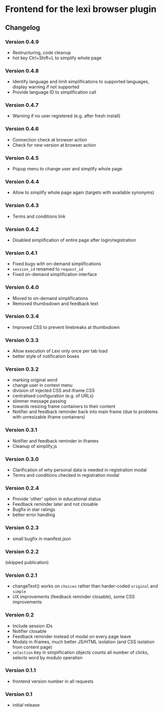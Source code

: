 # Frontend for the lexi browser plugin

## Changelog

### Version 0.4.9
+ Restructuring, code cleanup
+ hot key Ctrl+Shift+L to simplify whole page

### Version 0.4.8
+ Identify language and limit simplifications to supported languages, display warning if not supported 
+ Provide language ID to simplification call

### Version 0.4.7
+ Warning if no user registered (e.g. after fresh install)

### Version 0.4.6
+ Connection check at browser action
+ Check for new version at browser action

### Version 0.4.5
+ Popup menu to change user and simplify whole page

### Version 0.4.4
+ Allow to simplify whole page again (targets with available synonyms)

### Version 0.4.3
+ Terms and conditions link

### Version 0.4.2
+ Disabled simplification of entire page after login/registration

### Version 0.4.1
+ Fixed bugs with on-demand simplifications
+ `session_id` renamed to `request_id`
+ Fixed on-demand simplification interface

### Version 0.4.0
+ Moved to on-demand simplifications
+ Removed thumbsdown and feedback text

### Version 0.3.4
+ Improved CSS to prevent linebreaks at thumbsdown

### Version 0.3.3
+ Allow execution of Lexi only once per tab load
+ better style of notification boxes

### Version 0.3.2
+ marking original word
+ change user in context menu
+ division of injected CSS and iframe CSS
+ centralised configuration (e.g. of URLs)
+ slimmer message passing
+ towards resizing frame containers to their content
+ Notifier and feedback reminder back into main frame (due to problems with unresizable iframe containers)

### Version 0.3.1
+ Notifier and feedback reminder in iframes
+ Cleanup of simplify.js

### Version 0.3.0
+ Clarification of why personal data is needed in registration modal
+ Terms and conditions checked in registration modal

### Version 0.2.4
+ Provide 'other' option in educational status
+ Feedback reminder later and not closable
+ Bugfix in star ratings
+ better error handling

### Version 0.2.3
+ small bugfix in manifest.json

### Version 0.2.2
(skipped publication)

### Version 0.2.1
+ changeText() works on `choices` rather than harder-coded `original` and `simple`
+ UX improvements (feedback reminder closable), some CSS improvements

### Version 0.2
+ Include session IDs
+ Notifier closable
+ Feedback reminder instead of modal on every page leave
+ Modals in iframes, much better JS/HTML isolation (and CSS isolation from content page)
+ `selection` key in simplification objects counts all number of clicks, selects word by modulo operation

### Version 0.1.1
+ frontend version number in all requests

### Version 0.1
+ initial release

